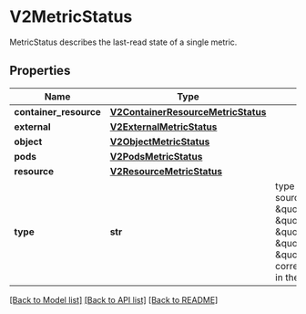 # V2MetricStatus

MetricStatus describes the last-read state of a single metric.

## Properties
Name | Type | Description | Notes
------------ | ------------- | ------------- | -------------
**container_resource** | [**V2ContainerResourceMetricStatus**](V2ContainerResourceMetricStatus.md) |  | [optional] 
**external** | [**V2ExternalMetricStatus**](V2ExternalMetricStatus.md) |  | [optional] 
**object** | [**V2ObjectMetricStatus**](V2ObjectMetricStatus.md) |  | [optional] 
**pods** | [**V2PodsMetricStatus**](V2PodsMetricStatus.md) |  | [optional] 
**resource** | [**V2ResourceMetricStatus**](V2ResourceMetricStatus.md) |  | [optional] 
**type** | **str** | type is the type of metric source.  It will be one of \&quot;ContainerResource\&quot;, \&quot;External\&quot;, \&quot;Object\&quot;, \&quot;Pods\&quot; or \&quot;Resource\&quot;, each corresponds to a matching field in the object. | 

[[Back to Model list]](../README.md#documentation-for-models) [[Back to API list]](../README.md#documentation-for-api-endpoints) [[Back to README]](../README.md)



